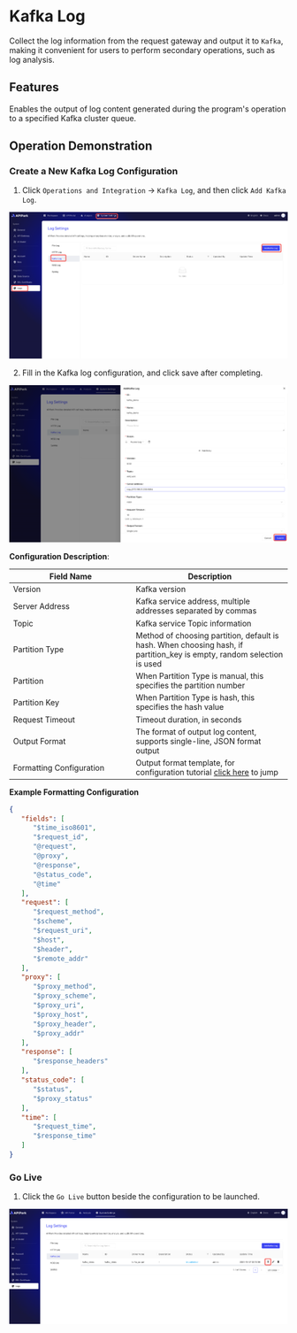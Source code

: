 # Kafka Log

Collect the log information from the request gateway and output it to `Kafka`, making it convenient for users to perform secondary operations, such as log analysis.

## Features

Enables the output of log content generated during the program's operation to a specified Kafka cluster queue.

## Operation Demonstration

### Create a New Kafka Log Configuration

1. Click `Operations and Integration` -> `Kafka Log`, and then click `Add Kafka Log`.

![](images/2024-10-27/d72cd60d6aa0cc7dd50abdae4cb249d32958647bdb3ec9247ab7a59a001ae8c9.png)  
  

2. Fill in the Kafka log configuration, and click save after completing.

![](images/2024-10-27/af7b625f886ecb0976abff3844bee6382dc1094e9b2d909c1c1597a52743c086.png)  


**Configuration Description**:

<table><thead><tr><th width="208">Field Name</th><th>Description</th></tr></thead><tbody><tr><td>Version</td><td>Kafka version</td></tr><tr><td>Server Address</td><td>Kafka service address, multiple addresses separated by commas</td></tr><tr><td>Topic</td><td>Kafka service Topic information</td></tr><tr><td>Partition Type</td><td>Method of choosing partition, default is hash. When choosing hash, if partition_key is empty, random selection is used</td></tr><tr><td>Partition</td><td>When Partition Type is manual, this specifies the partition number</td></tr><tr><td>Partition Key</td><td>When Partition Type is hash, this specifies the hash value</td></tr><tr><td>Request Timeout</td><td>Timeout duration, in seconds</td></tr><tr><td>Output Format</td><td>The format of output log content, supports single-line, JSON format output</td></tr><tr><td>Formatting Configuration</td><td>Output format template, for configuration tutorial <a href="https://help.apinto.com/docs/formatter">click here</a> to jump</td></tr></tbody></table>

**Example Formatting Configuration**

```json
{
   "fields": [
      "$time_iso8601",
      "$request_id",
      "@request",
      "@proxy",
      "@response",
      "@status_code",
      "@time"
   ],
   "request": [
      "$request_method",
      "$scheme",
      "$request_uri",
      "$host",
      "$header",
      "$remote_addr"
   ],
   "proxy": [
      "$proxy_method",
      "$proxy_scheme",
      "$proxy_uri",
      "$proxy_host",
      "$proxy_header",
      "$proxy_addr"
   ],
   "response": [
      "$response_headers"
   ],
   "status_code": [
      "$status",
      "$proxy_status"
   ],
   "time": [
      "$request_time",
      "$response_time"
   ]
}
```


### Go Live

1. Click the `Go Live` button beside the configuration to be launched.

![](images/2024-10-27/c845bf600f1fbe39e778397a87b20abe3c05f525fb154d80efbe17ea36a0e7cf.png)  
